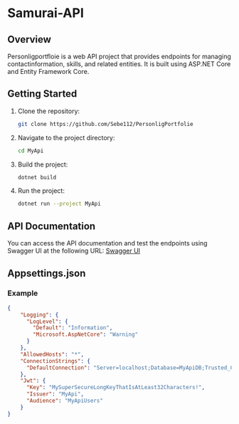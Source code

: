 # Samurai-API

## Overview

Personligportfloie is a web API project that provides endpoints for managing contactinformation, skills, and related entities. It is built using ASP.NET Core and Entity Framework Core.

## Getting Started

1. Clone the repository:
   ```sh
   git clone https://github.com/Sebe112/PersonligPortfolie
   ```
2. Navigate to the project directory:
   ```sh
   cd MyApi
   ```
3. Build the project:
   ```sh
   dotnet build
   ```
4. Run the project:
   ```sh
   dotnet run --project MyApi
   ```

## API Documentation

You can access the API documentation and test the endpoints using Swagger UI at the following URL:
[Swagger UI](http://localhost:5031/swagger/index.html)

## Appsettings.json

### Example

```json
{
    "Logging": {
      "LogLevel": {
        "Default": "Information",
        "Microsoft.AspNetCore": "Warning"
      }
    },
    "AllowedHosts": "*",
    "ConnectionStrings": {
      "DefaultConnection": "Server=localhost;Database=MyApiDB;Trusted_Connection=True;Encrypt=False"
    },
    "Jwt": {
      "Key": "MySuperSecureLongKeyThatIsAtLeast32Characters!",
      "Issuer": "MyApi",
      "Audience": "MyApiUsers"
    }
}
```
